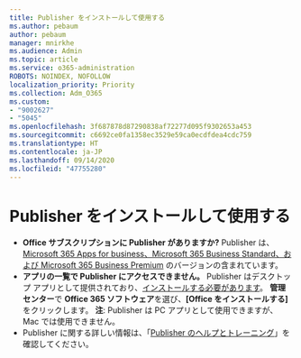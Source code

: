 ```yaml
---
title: Publisher をインストールして使用する
ms.author: pebaum
author: pebaum
manager: mnirkhe
ms.audience: Admin
ms.topic: article
ms.service: o365-administration
ROBOTS: NOINDEX, NOFOLLOW
localization_priority: Priority
ms.collection: Adm_O365
ms.custom:
- "9002627"
- "5045"
ms.openlocfilehash: 3f687878d87290838af72277d095f9302653a453
ms.sourcegitcommit: c6692ce0fa1358ec3529e59ca0ecdfdea4cdc759
ms.translationtype: HT
ms.contentlocale: ja-JP
ms.lasthandoff: 09/14/2020
ms.locfileid: "47755280"
---
```

# <a name="install-and-use-publisher"></a>Publisher をインストールして使用する

- **Office サブスクリプションに Publisher がありますか?** Publisher は、[Microsoft 365 Apps for business、Microsoft 365 Business Standard、および Microsoft 365 Business Premium](https://products.office.com/compare-all-microsoft-office-products?activetab=tab:primaryr2) のバージョンの含まれています。
- **アプリの一覧で Publisher にアクセスできません。**  Publisher はデスクトップ アプリとして提供されており、[インストールする必要があります](https://support.office.com/article/Install-Office-apps-from-Office-365-dcf2d841-dac7-455b-9a77-fc8f7ee92702)。 **管理センター**で **Office 365 ソフトウェア**を選び、**[Office をインストールする]** をクリックします。 **注**: Publisher は PC アプリとして使用できますが、Mac では使用できません。
- Publisher に関する詳しい情報は、「[Publisher のヘルプとトレーニング](https://support.office.com/publisher)」を確認してください。
